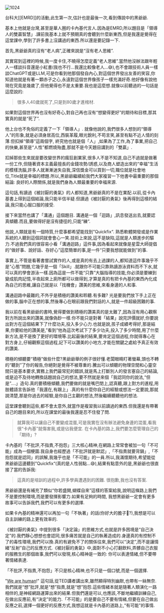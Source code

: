 ![1024](https://i.imgur.com/QydumsX.jpeg)

台科大[[EMRD]]的活動,此生第一次,估計也是最後一次,看到傳說中的黑爺爺.

基本上他就是台灣,甚至是華人圈的卡內基代言人.因為是EMRD,所以題目是「領導人的雙贏智慧」.課前我基本上就不預期真的會聽到什麼新東西,但是我還是覺得在這堂課中,學到了許多書上沒講過的東西.所以還是要記錄一下.

首先,黑爺爺真的沒有“老人病”,正確來說是“沒有老人思維”.

其實寫到這裡的時候,我一度卡住,不曉得怎麼定義“老人思維”.當然他沒辦法跟年輕人一樣談抖音還是小紅書(我也不行...我還比較像老人...😅),也不會跟技術人員一樣談ChatGPT或是LLM,可是你看到他那個發自內心,對這個世界發出友善的笑容,你知道他就是有著一顆赤子之心,永遠對這個世界像孩子一樣充滿好奇.他好像有說他現在究竟是幾歲了,但他覺得也不是太重要.我也是這麼想.就像以前聽過的一句話是這麼說的:

> 很多人40歲就死了,只是到80歲才進棺材.

如果對這個世界再也沒有好奇心,對自己再也沒有“想變得更好”的期待和目標,那其實真的就是“死了”.

他上台也不免俗的定義了一下「領導人」. 就像他說的,我們很多人想到的“領導人”的形象,就是必須身居高位,西裝革履,眼光銳利,不苟言笑,甚至有點不近人情的刻薄.但扣掉“領導”這兩個字, 終究他也就是個「人」,如果為了工作,為了事業,把自己的快樂,甚至是“人性”都燃燒殆盡,那就不是今天題目講到的「雙贏」.

扣掉那些生來就是要改變世界的瘋狂創業家,很多人不是不知道,自己不過就是做著一份工作,但隨著資本主義最擅長的金錢攻勢/誘惑,以及商人塑造出來的“幸福”生活的模樣洗腦,許多人就漸漸迷失自我,深信獎金可以買到一切,職位就是社會地位,Title就是幸福的標題.所以,黑爺爺繼續給我們大家複習一下他書中最重要的那個結論: 良好的人際關係,就是我們身為人類最重要的幸福來源.

這句話,有讀過《被討厭的勇氣》的人都知道,黑爺爺真的不是在業配.以前,從卡內基書上得到這個結論,我只能半信半疑.但讀過《被討厭的勇氣》後再得到這樣的結論,我只能心服口服的接受.

接下來當然也講了「溝通」這個題目. 溝通是一個「迴路」,訊息發送出去,就要認真傾聽.而且,要做得好是沒有捷徑的,只能“練“.

他說,人類就是有一個特質,什麼事都希望能找到”Quickfix“. 熟悉軟體開發或是作業系統的人聽到這個詞就會會心一笑.技術上來說,這不是缺陷,這就是人類進步的驅力.不過我們真的很容易小看「溝通迴路」這件事,因為看起來就像是星雲大師提倡的“做好事、說好話、存好心”這麼簡單的事,是一件“只要我想就能做到”的事.

事實上,不管是看著書嘗試實作的人,或是真的有去上過課的人,都知道這件事幾乎不是“心態”問題,它幾乎是一個「Skill」.就跟你不可能只靠熟讀游泳資料而不下水,就可以真的學會游泳一樣.因為這是一件不能“只靠”大腦指導的技能,你必須是要練到變成肌肉記憶,半夜起來上廁所都可以做得到,才算是真的有把卡內基的東西內化成為自己的思維,讓自己就是以「找機會」讚美的思維,來看身邊的人和事.

溝通迴路中最難的,不外乎是積極的讚美和聆聽.有多難? 光是要我們放下手上正在做的事,腦中正在想的事,然後專心在眼前跟我們對話的人,就是一件超級困難的事.

我以前在看黑爺爺的書時,覺得要做到積極的讚美真的是太難了,因為沒有用心觀察對方所說出來的讚美,就像偽鈔一樣.你不能只是對著「結果」說完評價就好,你要說出對方在這個結果下了什麼功夫,投入多少心力.也就是說,孩子成績考得好,那是結果,你要給他的讚美是,”看到“他為這次考試下了多少功夫,投入了多少時間,用了什麼新方法,是不是換了更好的環境等.比起最後的結果,要肯定這個過程,你就得專心在對方身上,仔細觀察這個過程,記下可以讚美的小地方,才能在關鍵之處給予真正有效的讚美.

積極的傾聽要“積極”做些什麼?黑爺爺舉的例子很好懂.老闆眼睛盯著螢幕,頭也不轉的“聽到”了你的報告,你絕對是覺得不被尊重的.騰出可以傾聽的物理空間和心靈空間只是基本要求,實務上我們最常犯的錯誤,就是馬上打斷別人的發言塞自己的結論,或是迫不及待地轉換話題說自己的想法,要不然就是來個「我認同你的說法,“但是”....」造句.真的要積極傾聽,我們要做的就是嘴巴閉上,認真聽,跟上對方的進程,用肢體語言告訴他「我還在,有跟上」.真的有什麼你自己的經驗或想法一定要說,那就說清楚,那是你過去的經驗,是你自己主觀的想法,然後繼續聽聽他的想法.

這堂課會聽到這些,都不會太意外,就當作是複習我以前讀過的東西.但我還是有帶著自己的題目來的,所以在課堂的最後我還是忍不住發了問.

> 就算我可以讓自己不要變成混蛋,可是我實在沒有辦法避免身邊的混蛋,看我很“卡內基”就傷害我,或是佔我便宜.
> 在卡內基的路上,我們要怎麼管理自己的「期待」?

卡內基的「不批評,不指責,不抱怨」三大核心精神,在網路上常常會被加一句「不可能」成為一個梗圖.我自身也經歷過「不批評就是默認」,「不指責就要背鍋」,「不抱怨就是認同」的誤解,我幾乎也是「不可能」的一員.所以,我滿懷期待,希望能從黑爺爺這邊聽到”Quickfix“(真的是人性弱點...😅),結果有點意外的是,黑爺爺也很直接了當的告訴我:

> 這真的是培訓的過程中,許多學員遭遇到的困難.
> 很抱歉,我也沒有答案.

黑爺爺還是有補充了類似“你若盛開,蝴蝶自來”這樣的答案給我,說明這條路上我們不是要控制環境,而是要發揮影響力.如果有足夠的時間, 我想黑爺爺一定會有更多故事可以告訴我們,我們可以有更多的選擇.

如果卡內基的精神還可以再加一句「不執著」的話(你好大的膽子🥴?),我想是可以自主訓練的路上更有效率的.

《被討厭的勇氣》中提到很多「決定論」的思維方式,也就是許多困境是“自己決定”的.我們靜心想想也會認同,很多痛苦就是自己的執著造成的.身邊真的有控制不了的毒性環境,我們可以換.真的有避免不了的關係往來,我們可以“決定”,而不是讓情緒“反射”自己的反應方式.《被討厭的勇氣》中,面對不小心打翻飲料,弄髒自己衣服的服務生的那個故事,我們可以發現,核心精神是一致的: 你可以表達情緒,但不要帶著情緒表達.

「不批評,不指責,不抱怨」不只是核心精神,也不只是一個口號,而是一個選擇.

"[We are human](https://www.ted.com/talks/robert_waldinger_what_makes_a_good_life_lessons_from_the_longest_study_on_happiness?utm_campaign=tedspread&utm_medium=referral&utm_source=tedcomshare)!" 這句話,從TED講者講出來,雖然顯得特別幽默,也帶有一絲無奈.我們就是“想”批評,就是“想”指責,就是“想”抱怨.這些情緒本就是隨著人類演化一路相伴的,是神經網路運算出來的結果.但我們還是可以,也應該,不斷地繼續訓練自己,在做出反應前,有“決定”的能力.「不可能」的是要自己不要有情緒,但要在自己做出反應之前,選擇一個更好的反應方式,我想這就是卡內基的道路上,“有可能”的事情.